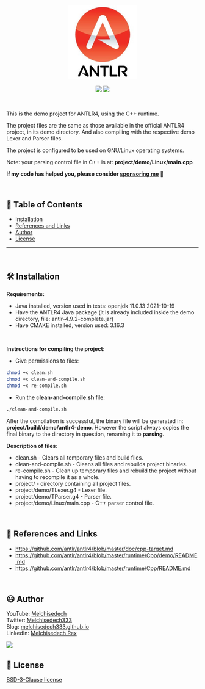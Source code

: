 <div align='center'>

<img src="extras/images/logo.jpeg" width="180" >

</div>

<p align="center">
    <img src="https://img.shields.io/github/languages/count/melchisedech333/antlr4-demonstration-project?style=for-the-badge" >
    <img src="https://img.shields.io/github/repo-size/melchisedech333/antlr4-demonstration-project?style=for-the-badge" >
</p>

<br>

This is the demo project for ANTLR4, using the C++ runtime.

The project files are the same as those available in the official ANTLR4 project, in its demo directory. And also compiling with the respective demo Lexer and Parser files.

The project is configured to be used on GNU/Linux operating systems.

Note: your parsing control file in C++ is at: <b>project/demo/Linux/main.cpp</b>

**If my code has helped you, please consider [sponsoring me](https://github.com/sponsors/melchisedech333) :blue_heart:** 

<br>

:bookmark_tabs: Table of Contents
-----
* [Installation](#hammer_and_wrench-installation)
* [References and Links](#link-references-and-links)
* [Author](#smiley-author)
* [License](#scroll-license)
-----

<br>

:hammer_and_wrench: Installation
---

<b>Requirements:</b>
- Java installed, version used in tests: openjdk 11.0.13 2021-10-19
- Have the ANTLR4 Java package (it is already included inside the demo directory, file: antlr-4.9.2-complete.jar)
- Have CMAKE installed, version used: 3.16.3

<br>

<b>Instructions for compiling the project:</b>
- Give permissions to files:
```bash
chmod +x clean.sh
chmod +x clean-and-compile.sh
chmod +x re-compile.sh
```
- Run the <b>clean-and-compile.sh</b> file:
```bash
./clean-and-compile.sh
```

After the compilation is successful, the binary file will be generated in: <b>project/build/demo/antlr4-demo</b>.
However the script always copies the final binary to the directory in question, renaming it to <b>parsing</b>.

<b>Description of files:</b>
- clean.sh - Clears all temporary files and build files.
- clean-and-compile.sh - Cleans all files and rebuilds project binaries.
- re-compile.sh - Clean up temporary files and rebuild the project without having to recompile it as a whole.
- project/ - directory containing all project files.
- project/demo/TLexer.g4 - Lexer file.
- project/demo/TParser.g4 - Parser file.
- project/demo/Linux/main.cpp - C++ parser control file.

<br>

:link: References and Links
---

- https://github.com/antlr/antlr4/blob/master/doc/cpp-target.md
- https://github.com/antlr/antlr4/blob/master/runtime/Cpp/demo/README.md
- https://github.com/antlr/antlr4/blob/master/runtime/Cpp/README.md

<br>

:smiley: Author
---

YouTube: [Melchisedech](https://www.youtube.com/channel/UC4Sh4wxncr5arnydpUfWPKw)<br>
Twitter: [Melchisedech333](https://twitter.com/Melchisedech333)<br>
Blog: [melchisedech333.github.io](https://melchisedech333.github.io/)<br>
LinkedIn: [Melchisedech Rex](https://www.linkedin.com/in/melchisedech-rex-724152235/)

<img src="https://github.com/melchisedech333.png?size=200" height="100" />

<br>

:scroll: License
---

[ BSD-3-Clause license](./LICENSE.txt)


